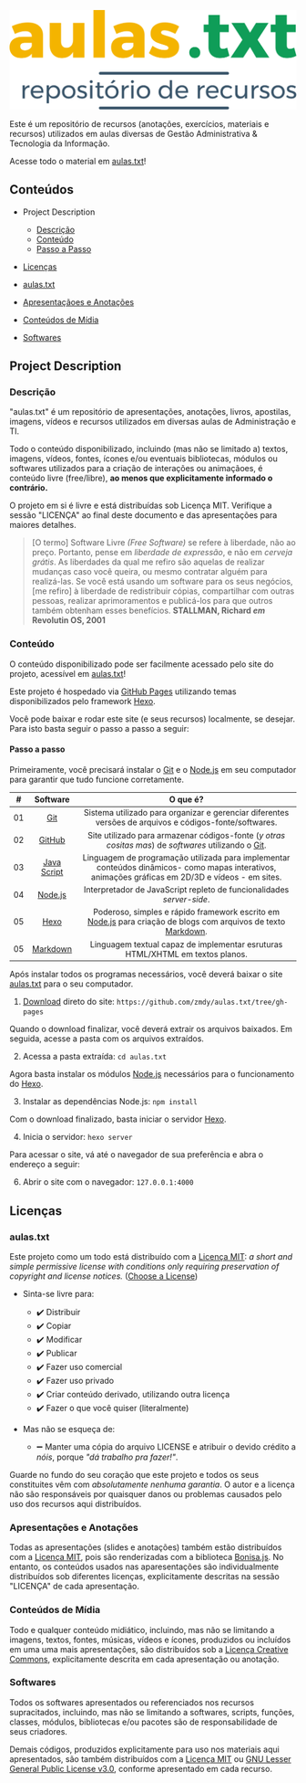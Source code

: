 ﻿![aulas.txt](./assets/media/logo/logo-aulas-txt-github.svg)

Este é um repositório de recursos (anotações, exercícios, materiais e recursos) utilizados em aulas diversas de Gestão Administrativa & Tecnologia da Informação.

Acesse todo o material em [aulas.txt](zmdy.github.io/aulas.txt)!


## Conteúdos
- Project Description
  - [Descrição](#descrição)
  - [Conteúdo](#conteudo)
  - [Passo a Passo](#passo-a-passo)

- [Licenças](#licencas)
 - [aulas.txt](#aulas-txt)
 - [Apresentaçãoes e Anotações](#apresentacoes-e-anotacoes)
 - [Conteúdos de Mídia](#conteudos-de-midia)
 - [Softwares](#softwares)


## Project Description
### Descrição

"aulas.txt" é um repositório de apresentações, anotações, livros, apostilas, imagens, vídeos e recursos utilizados em diversas aulas de Administração e TI.

Todo o conteúdo disponibilizado, incluindo (mas não se limitado a) textos, imagens, vídeos, fontes, ícones e/ou eventuais bibliotecas, módulos ou softwares utilizados para a criação de interações ou animaçãoes, é conteúdo livre (free/libre), **ao menos que explicitamente informado o contrário.**

O projeto em si é livre e está distribuídas sob Licença MIT. Verifique a sessão "LICENÇA" ao final deste documento e das apresentações para maiores detalhes.

> [O termo] Software Livre *(Free Software)* se refere à liberdade, não ao preço. Portanto, pense em *liberdade de expressão*, e não em *cerveja grátis*. As liberdades da qual me refiro são aquelas de realizar mudanças caso você queira, ou mesmo contratar alguém para realizá-las. Se você está usando um software para os seus negócios, [me refiro] à liberdade de redistribuir cópias, compartilhar com outras pessoas, realizar aprimoramentos e publicá-los para que outros também obtenham esses benefícios. **STALLMAN, Richard *em* Revolutin OS, 2001**

### Conteúdo

O conteúdo disponibilizado pode ser facilmente acessado pelo site do projeto, acessível em [aulas.txt](zmdy.github.io/aulas.txt)!

Este projeto é hospedado via [GitHub Pages](https://pages.github.com/) utilizando temas disponibilizados pelo framework [Hexo](https://hexo.io/themes/).

Você pode baixar e rodar este site (e seus recursos) localmente, se desejar. Para isto basta seguir o passo a passo a seguir:

#### Passo a passo

Primeiramente, você precisará instalar o [Git](https://git-scm.com/) e o [Node.js](https://nodejs.org/en/) em seu computador para garantir que tudo funcione corretamente.

| #     | Software | O que é?  |
| :---: | :---:    | :---:            |
| 01    | [Git](https://git-scm.com/) | Sistema utilizado para organizar e gerenciar diferentes versões de arquivos e códigos-fonte/softwares. |
| 02    | [GitHub](https://github.com/) | Site utilizado para armazenar códigos-fonte (*y otras cositas mas*) de *softwares* utilizando o [Git](https://git-scm.com/). |
| 03    | [Java Script](https://developer.mozilla.org/pt-BR/docs/Aprender/JavaScript) | Linguagem de programação utilizada para implementar conteúdos dinâmicos- como mapas interativos, animações gráficas em 2D/3D e vídeos - em sites. |
| 04    | [Node.js](https://nodejs.org/en/) | Interpretador de JavaScript repleto de funcionalidades *server-side*. |
| 05    | [Hexo](https://hexo.io/) | Poderoso, simples e rápido framework escrito em [Node.js](https://nodejs.org/en/) para criação de blogs com arquivos de texto [Markdown](https://daringfireball.net/projects/markdown/). |
| 05    | [Markdown](https://daringfireball.net/projects/markdown/)| Linguagem textual capaz de implementar esruturas HTML/XHTML em textos planos. |


Após instalar todos os programas necessários, você deverá baixar o site [aulas.txt](zmdy.github.io/aulas.txt) para o seu computador.


1. [Download](https://codeload.github.com/zmdy/aulas.txt/zip/gh-pages) direto do site: `https://github.com/zmdy/aulas.txt/tree/gh-pages`


Quando o download finalizar, você deverá extrair os arquivos baixados. Em seguida, acesse a pasta com os arquivos extraídos.

2. Acessa a pasta extraída: `cd aulas.txt`

Agora basta instalar os módulos [Node.js](https://nodejs.org/en/) necessários para o funcionamento do [Hexo](https://hexo.io/).

3. Instalar as dependências Node.js: `npm install`

Com o download finalizado, basta iniciar o servidor [Hexo](https://hexo.io/).

4. Inicia o servidor: `hexo server`

Para acessar o site, vá até o navegador de sua preferência e abra o endereço a seguir:

6. Abrir o site com o navegador: `127.0.0.1:4000`

## Licenças
### aulas.txt
Este projeto como um todo está distribuído com a [Licença MIT](https://opensource.org/licenses/MIT): *a short and simple permissive license with conditions only requiring preservation of copyright and license notices.* ([Choose a License](choosealicense.com))

- Sinta-se livre para:
  - :heavy_check_mark: Distribuir
  - :heavy_check_mark: Copiar
  - :heavy_check_mark: Modificar
  - :heavy_check_mark: Publicar
  - :heavy_check_mark: Fazer uso comercial
  - :heavy_check_mark: Fazer uso privado
  - :heavy_check_mark: Criar conteúdo derivado, utilizando outra licença
  - :heavy_check_mark: Fazer o que você quiser (literalmente)

- Mas não se esqueça de:
  - :heavy_minus_sign: Manter uma cópia do arquivo LICENSE e atribuir o devido crédito a *nóis*, porque *"dá trabalho pra fazer!"*.

Guarde no fundo do seu coração que este projeto e todos os seus constituites vêm com *absolutamente nenhuma garantia*. O autor e a licença não são responsáveis por quaisquer danos ou problemas causados pelo uso dos recursos aqui distribuídos.

### Apresentações e Anotações
Todas as apresentações (slides e anotações) também estão distribuídos com a [Licença MIT](https://opensource.org/licenses/MIT), pois são renderizadas com a biblioteca [Bonisa.js](https://github.com/zmdy/bonisa). No entanto, os conteúdos usados nas aparesentações são individualmente distribuídos sob diferentes licenças, explicitamente descritas na sessão "LICENÇA" de cada apresentação.

### Conteúdos de Mídia
Todo e qualquer conteúdo midiático, incluindo, mas não se limitando a imagens, textos, fontes, músicas, vídeos e ícones, produzidos ou incluídos em uma uma mais apresentações, são distribuídos sob a [Licença Creative Commons](https://creativecommons.org/), explicitamente descrita em cada apresentação ou anotação.

### Softwares
Todos os softwares apresentados ou referenciados nos recursos supracitados, incluindo, mas não se limitando a softwares, scripts, funções, classes, módulos, bibliotecas e/ou pacotes são de responsabilidade de seus criadores.

Demais códigos, produzidos explicitamente para uso nos materiais aqui apresentados, são também distribuídos com a [Licença MIT](https://opensource.org/licenses/MIT) ou [GNU Lesser General Public License v3.0](https://www.gnu.org/licenses/lgpl-3.0.txt), conforme apresentado em cada recurso.
